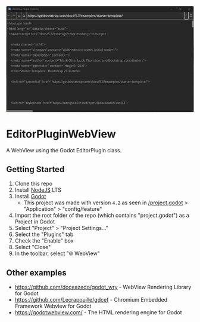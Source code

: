 ![EditorPlugin WebView](/EditorPluginWebView.png)

# EditorPluginWebView
A WebView using the Godot EditorPlugin class.

## Getting Started
1. Clone this repo
1. Install [NodeJS](https://nodejs.org/en/) LTS
1. Install [Godot](https://godotengine.org/)
    - This project was made with version `4.2` as seen in [/project.godot](/project.godot) > "Application" > "config/feature"
1. Import the root folder of the repo (which contains "project.godot") as a Project in Godot
1. Select "Project" > "Project Settings..."
1. Select the "Plugins" tab
1. Check the "Enable" box
1. Select "Close"
1. In the toolbar, select "🌐 WebView"

## Other examples
- https://github.com/doceazedo/godot_wry - WebView Rendering Library for Godot
- https://github.com/Lecrapouille/gdcef - Chromium Embedded Framework Webview for Godot
- https://godotwebview.com/ - The HTML rendering engine for Godot
